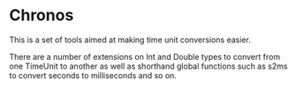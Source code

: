 # Chronos

This is a set of tools aimed at making time unit conversions easier.

There are a number of extensions on Int and Double types to convert from one TimeUnit to another as well as shorthand global functions such as s2ms to convert seconds to milliseconds and so on.
